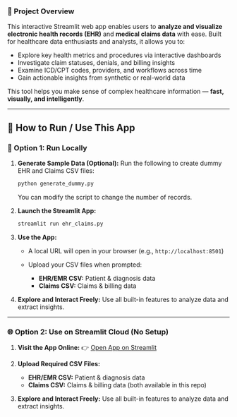 ### 📄 Project Overview

This interactive Streamlit web app enables users to **analyze and visualize electronic health records (EHR)** and **medical claims data** with ease. Built for healthcare data enthusiasts and analysts, it allows you to:

* Explore key health metrics and procedures via interactive dashboards
* Investigate claim statuses, denials, and billing insights
* Examine ICD/CPT codes, providers, and workflows across time
* Gain actionable insights from synthetic or real-world data

This tool helps you make sense of complex healthcare information — **fast, visually, and intelligently**.

---

## 🚀 How to Run / Use This App

### 🔧 Option 1: Run Locally

1. **Generate Sample Data (Optional):**
   Run the following to create dummy EHR and Claims CSV files:

   ```bash
   python generate_dummy.py
   ```

   You can modify the script to change the number of records.

2. **Launch the Streamlit App:**

   ```bash
   streamlit run ehr_claims.py
   ```

3. **Use the App:**

   * A local URL will open in your browser (e.g., `http://localhost:8501`)
   * Upload your CSV files when prompted:

     * **EHR/EMR CSV:** Patient & diagnosis data
     * **Claims CSV:** Claims & billing data

4. **Explore and Interact Freely:**
   Use all built-in features to analyze data and extract insights.

---

### 🌐 Option 2: Use on Streamlit Cloud (No Setup)

1. **Visit the App Online:**
   👉 [Open App on Streamlit](https://hr-healthcare-analytics-dashboard.streamlit.app/)

2. **Upload Required CSV Files:**

   * **EHR/EMR CSV:** Patient & diagnosis data
   * **Claims CSV:** Claims & billing data (both available in this repo)

3. **Explore and Interact Freely:**
   Use all built-in features to analyze data and extract insights.
